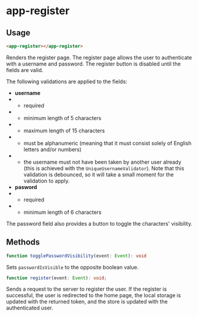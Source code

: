 # app-register

## Usage
```html
<app-register></app-register>
```

Renders the register page. The register page allows the user to authenticate with a username and password. The register button is disabled until the fields are valid.

The following validations are applied to the fields:
* **username**
* * required
* * minimum length of 5 characters
* * maximum length of 15 characters
* * must be alphanumeric (meaning that it must consist solely of English letters and/or numbers)
* * the username must not have been taken by another user already (this is achieved with the ``UniqueUsernameValidator``). Note that this validation is debounced, so it will take a small moment for the validation to apply.
* **pasword**
* * required
* * minimum length of 6 characters

The password field also provides a button to toggle the characters' visibility.

## Methods
```typescript
function togglePasswordVisibility(event: Event): void
```
Sets ``passwordIsVisible`` to the opposite boolean value.

```typescript
function register(event: Event): void;
```
Sends a request to the server to register the user. If the register is successful, the user is redirected to the home page, the local storage is updated with the returned token, and the store is updated with the authenticated user.
